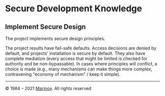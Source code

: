 # Secure Development Knowledge

## Implement Secure Design

The project implements secure design principles.

The project results have fail-safe defaults. Access decisions are denied by default, and projects' installation is secure by default. They also have complete mediation (every access that might be limited is checked for authority and be non-bypassable). In cases where principles will conflict, a choice is made (e.g., many mechanisms can make things more complex, contravening "economy of mechanism" / keep it simple).

---

© 1984 – 2021 [Marinov](http://marinov.ml "Marinov"). All rights reserved
